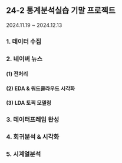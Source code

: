 ## 24-2 통계분석실습 기말 프로젝트 
2024.11.19 ~ 2024.12.13

### 1. 데이터 수집
### 2. 네이버 뉴스
#### (1) 전처리
#### (2) EDA & 워드클라우드 시각화
#### (3) LDA 토픽 모델링
### 3. 데이터프레임 완성
### 4. 회귀분석 & 시각화
### 5. 시계열분석
